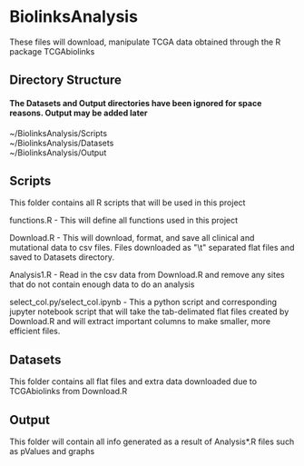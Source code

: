 # BiolinksAnalysis
These files will download, manipulate TCGA data obtained through the R package TCGAbiolinks

## Directory Structure
#### The Datasets and Output directories have been ignored for space reasons. Output may be added later
~/BiolinksAnalysis/Scripts  
~/BiolinksAnalysis/Datasets  
~/BiolinksAnalysis/Output  

## Scripts
This folder contains all R scripts that will be used in this project

functions.R - This will define all functions used in this project

Download.R - This will download, format, and save all clinical and mutational data to csv files. Files downloaded as "\t" separated flat files and saved to Datasets
directory. 

Analysis1.R - Read in the csv data from Download.R and remove any sites that do not contain enough data to do an analysis

select_col.py/select_col.ipynb - This a python script and corresponding jupyter notebook script that will take the tab-delimated flat files created by Download.R and will extract important columns to make smaller, more efficient files. 

## Datasets
This folder contains all flat files and extra data downloaded due to TCGAbiolinks from Download.R

## Output
This folder will contain all info generated as a result of Analysis\*.R files such as pValues and graphs
